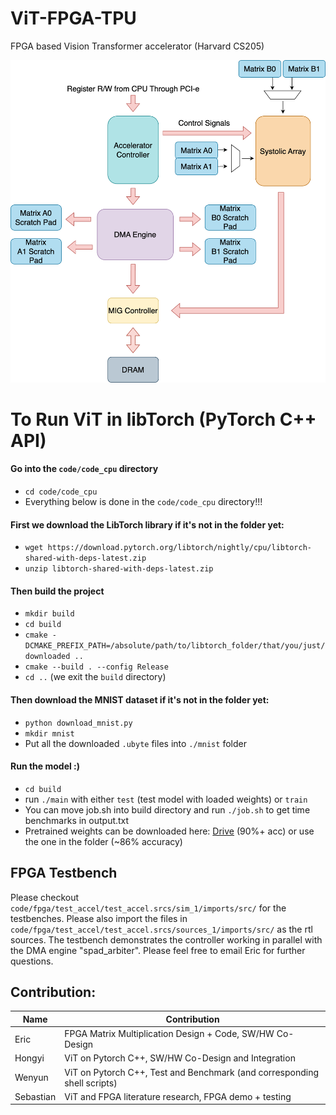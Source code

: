 # ViT-FPGA-TPU
FPGA based Vision Transformer accelerator (Harvard CS205)

![accel_arch](images/accel_arch.png)

# To Run ViT in libTorch (PyTorch C++ API)
#### Go into the `code/code_cpu` directory
- `cd code/code_cpu`
- Everything below is done in the `code/code_cpu` directory!!!

#### First we download the LibTorch library if it's not in the folder yet:
- `wget https://download.pytorch.org/libtorch/nightly/cpu/libtorch-shared-with-deps-latest.zip`
- `unzip libtorch-shared-with-deps-latest.zip`

#### Then build the project
- `mkdir build`
- `cd build`
- `cmake -DCMAKE_PREFIX_PATH=/absolute/path/to/libtorch_folder/that/you/just/downloaded ..`
- `cmake --build . --config Release`
- `cd ..` (we exit the `build` directory)

#### Then download the MNIST dataset if it's not in the folder yet:
- `python download_mnist.py`
- `mkdir mnist`
- Put all the downloaded `.ubyte` files into `./mnist` folder

#### Run the model :)
- `cd build`
- run `./main` with either `test` (test model with loaded weights) or `train`
- You can move job.sh into build directory and run `./job.sh` to get time benchmarks in output.txt
- Pretrained weights can be downloaded here: [Drive](https://drive.google.com/drive/folders/1A7SSotTqGF_dax9yL8jX7Qt5W7MeOm-j?usp=share_link) (90%+ acc) or use the one in the folder (~86% accuracy)


## FPGA Testbench
Please checkout `code/fpga/test_accel/test_accel.srcs/sim_1/imports/src/` for the testbenches. Please also import the files in `code/fpga/test_accel/test_accel.srcs/sources_1/imports/src/` as the rtl sources. The testbench demonstrates the controller working in parallel with the DMA engine "spad_arbiter". Please feel free to email Eric for further questions.

## Contribution:
|Name |Contribution|
|-----------|--------------------------------------------------------------------------|
| Eric      | FPGA Matrix Multiplication Design + Code, SW/HW Co-Design                |
| Hongyi    | ViT on Pytorch C++, SW/HW Co-Design and Integration                      |
| Wenyun    | ViT on Pytorch C++, Test and Benchmark (and corresponding shell scripts) |
| Sebastian | ViT and FPGA literature research, FPGA demo + testing                    |
